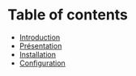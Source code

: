 # Table of contents

* [Introduction](README.md)
* [Présentation](presentation.md)
* [Installation](installation.md)
* [Configuration](configuration.md)

